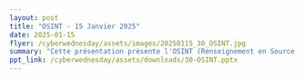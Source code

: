 ```yaml
---
layout: post
title: "OSINT - 15 Janvier 2025"
date: 2025-01-15
flyer: /cyberwednesday/assets/images/20250115_30_OSINT.jpg
summary: "Cette présentation présente l'OSINT (Renseignement en Source Ouverte) comme une méthode essentielle pour transformer des données publiques en renseignements stratégiques, soulignant son accessibilité et sa valeur dans divers domaines comme la sécurité et le renseignement commercial. Elle détaille les types, sources, outils et techniques de l'OSINT, ainsi que ses applications en cybersécurité et les considérations éthiques et légales associées à son utilisation."
ppt_link: /cyberwednesday/assets/downloads/30-OSINT.pptx
---
```


